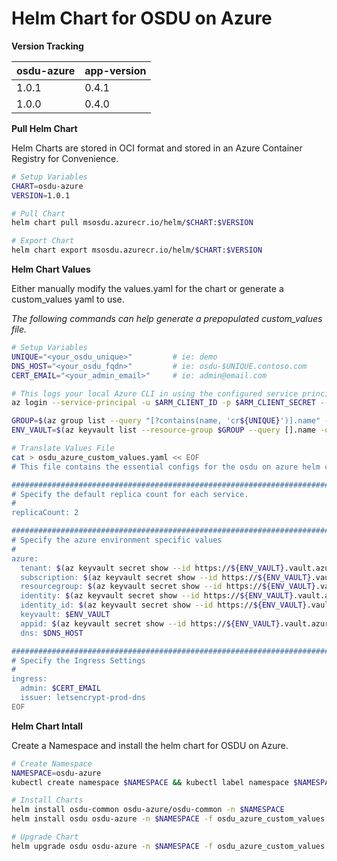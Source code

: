 # Helm Chart for OSDU on Azure

__Version Tracking__


| osdu-azure  | app-version  |
| ----------- | ----------   |
| 1.0.1       | 0.4.1        |
| 1.0.0       | 0.4.0        |



__Pull Helm Chart__

Helm Charts are stored in OCI format and stored in an Azure Container Registry for Convenience.

```bash
# Setup Variables
CHART=osdu-azure
VERSION=1.0.1

# Pull Chart
helm chart pull msosdu.azurecr.io/helm/$CHART:$VERSION

# Export Chart
helm chart export msosdu.azurecr.io/helm/$CHART:$VERSION
```

__Helm Chart Values__

Either manually modify the values.yaml for the chart or generate a custom_values yaml to use.

_The following commands can help generate a prepopulated custom_values file._
```bash
# Setup Variables
UNIQUE="<your_osdu_unique>"         # ie: demo
DNS_HOST="<your_osdu_fqdn>"         # ie: osdu-$UNIQUE.contoso.com
CERT_EMAIL="<your_admin_email>"     # ie: admin@email.com

# This logs your local Azure CLI in using the configured service principal.
az login --service-principal -u $ARM_CLIENT_ID -p $ARM_CLIENT_SECRET --tenant $ARM_TENANT_ID

GROUP=$(az group list --query "[?contains(name, 'cr${UNIQUE}')].name" -otsv)
ENV_VAULT=$(az keyvault list --resource-group $GROUP --query [].name -otsv)

# Translate Values File
cat > osdu_azure_custom_values.yaml << EOF
# This file contains the essential configs for the osdu on azure helm chart

################################################################################
# Specify the default replica count for each service.
#
replicaCount: 2

################################################################################
# Specify the azure environment specific values
#
azure:
  tenant: $(az keyvault secret show --id https://${ENV_VAULT}.vault.azure.net/secrets/tenant-id --query value -otsv)
  subscription: $(az keyvault secret show --id https://${ENV_VAULT}.vault.azure.net/secrets/subscription-id --query value -otsv)
  resourcegroup: $(az keyvault secret show --id https://${ENV_VAULT}.vault.azure.net/secrets/base-name-cr --query value -otsv)-rg
  identity: $(az keyvault secret show --id https://${ENV_VAULT}.vault.azure.net/secrets/base-name-cr --query value -otsv)-osdu-identity
  identity_id: $(az keyvault secret show --id https://${ENV_VAULT}.vault.azure.net/secrets/osdu-identity-id --query value -otsv)
  keyvault: $ENV_VAULT
  appid: $(az keyvault secret show --id https://${ENV_VAULT}.vault.azure.net/secrets/aad-client-id --query value -otsv)
  dns: $DNS_HOST

################################################################################
# Specify the Ingress Settings
#
ingress:
  admin: $CERT_EMAIL
  issuer: letsencrypt-prod-dns
EOF
```


__Helm Chart Intall__

Create a Namespace and install the helm chart for OSDU on Azure.

```bash
# Create Namespace
NAMESPACE=osdu-azure
kubectl create namespace $NAMESPACE && kubectl label namespace $NAMESPACE istio-injection=enabled

# Install Charts
helm install osdu-common osdu-azure/osdu-common -n $NAMESPACE
helm install osdu osdu-azure -n $NAMESPACE -f osdu_azure_custom_values.yaml

# Upgrade Chart
helm upgrade osdu osdu-azure -n $NAMESPACE -f osdu_azure_custom_values.yaml
```
